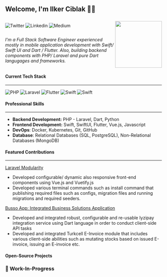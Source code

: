 ## Welcome, I'm Ilker Ciblak 👋🏼
<span style="display: flex">
<div style="display: flex;flex-direction: column">

![Twitter](https://img.shields.io/badge/TWITTER/X-black?style=for-the-badge&logo=X&color=000000&link=https%3A%2F%2Ftwitter.com%2Filker_exe)
![Linkedin](https://img.shields.io/badge/LINKEDIN-blue?style=for-the-badge&logo=linkedin&color=%230A66C2&link=https%3A%2F%2Fwww.linkedin.com%2Fin%2Filkerciblak%2F)
![Medium](https://img.shields.io/badge/MEDIUM-black?style=for-the-badge&logo=medium&color=FFFFFF&logoColor=000000&link=https%3A%2F%2Fwww.linkedin.com%2Fin%2Filkerciblak%2F)


<em>I'm a Full Stack Software Engineer experienced mostly in mobile application development with Swift/ Swift UI and Dart / Flutter. Also, building backend components with PHP/ Laravel and pure Dart langugages and frameworks. </em>
</div>
<img style="align-self: flex-end;" width="150" src="_https://media2.giphy.com/media/zhYSVCirREeIZtONCI/giphy.gif">

</span>

#### Current Tech Stack 
<hr>

![PHP](https://img.shields.io/badge/PHP-%23777BB4?style=flat-square&logo=PHP&logoColor=%23FFFFFF)
![Laravel](https://img.shields.io/badge/Laravel-%23FF2D20?style=flat-square&logo=Laravel&logoColor=%23000000)
![Flutter](https://img.shields.io/badge/Flutter-%2302569B?style=flat-square&logo=Flutter&logoColor=%23F8f8ff)
![Swift](https://img.shields.io/badge/Swift-%23F05138?style=flat-square&logo=Swift&logoColor=%23F8f8ff&labelColor=%23F05138)
![Swift](https://img.shields.io/badge/SwiftUI-FFFFFF?style=flat-square&logo=Swift&logoColor=%23123456)

#### Professional Skills
<hr>
  
- **Backend Development:** PHP - Laravel, Dart, Python
- **Frontend Development:** Swift, SwiftUI, Flutter, Vue.js, Javascript
- **DevOps**: Docker, Kubernetes, Git, GitHub
- **Database**: Relational Databases (SQL, PostgreSQL), Non-Relational Databases (MongoDB)



  
#### Featured Contributions
<hr>

<a href="https://github.com/unusualify/modularity">Laravel Modularity</a>
  
  * Developed configurable/ dynamic also responsive front-end components using Vue.js and Vuetify.js
  * Developed various terminal commands such as install command that publishing required files such as configs, migration files and running migrations and required seeders. 


<a href="https://apps.apple.com/ye/app/busso/id1661615084?platform=iphone">Busso App: Integrated Business Solutions Application</a>
   
  * Developed and integrated robust, configurable and re-usable Iyzipay integration service using Dart language in order to conduct client-side API tasks
  * Developed and integrated Turkcell E-Invoice module that includes various client-side abilities such as mutating stocks based on issued E-invoice, issuing an E-invoice etc. 
  


  #### Open-Source Projects
  ### 🚧 Work-In-Progress





<!-- ### Experienced Tech Stacks
<hr>
<div style="display:flex;justify-content:start;gap: 1rem"> 

- Backend Development 
  
![PHP](https://img.shields.io/badge/PHP-%23777BB4?style=flat-square&logo=PHP&logoColor=%23FFFFFF)
![Laravel](https://img.shields.io/badge/Laravel-%23FF2D20?style=flat-square&logo=Laravel&logoColor=%23000000)
![Dart](https://img.shields.io/badge/Dart-white?style=flat-square&logo=Dart&logoColor=0175C2)
![Docker](https://img.shields.io/badge/Docker-%232496ED?style=flat-square&logo=Docker&logoColor=%23F8f8ff)



   
</div>

<div style="display:flex;justify-content:start;gap: 1rem"> 

- Application Development

![Flutter](https://img.shields.io/badge/Flutter-%2302569B?style=flat-square&logo=Flutter&logoColor=%23F8f8ff)
![Swift](https://img.shields.io/badge/Swift-%23F05138?style=flat-square&logo=Swift&logoColor=%23F8f8ff&labelColor=%23F05138)
![Swift](https://img.shields.io/badge/SwiftUI-FFFFFF?style=flat-square&logo=Swift&logoColor=%23123456)
   
</div>
<div style="display:flex;justify-content:start;gap: 1rem"> 

- DevOps

![Docker](https://img.shields.io/badge/Docker-%232496ED?style=flat-square&logo=Docker&logoColor=%23F8f8ff)
![Kubernetes](https://img.shields.io/badge/Kubernetes-%232496ED?style=flat-square&logo=Kubernetes&logoColor=%23F8f8ff)
   
</div> -->